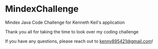 # MindexChallenge
Mindex Java Code Challenge for Kenneth Keil's application

Thank you all for taking the time to look over my coding challenge

If you have any questions, please reach out to kenny895421@gmail.com!
